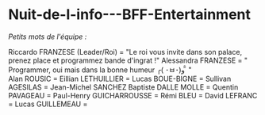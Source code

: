 # Nuit-de-l-info---BFF-Entertainment

<i>Petits mots de l'équipe : </i>

Riccardo FRANZESE (Leader/Roi) = "Le roi vous invite dans son palace, prenez place et programmez bande d'ingrat !"
Alessandra FRANZESE = " Programmer, oui mais dans la bonne humeur ╭( ･ㅂ･)و ̑̑  " </br>
Alan ROUSIC = 
Eillian LETHUILLIER =
Lucas BOUE-BIGNE =
Sullivan AGESILAS = 
Jean-Michel SANCHEZ
Baptiste DALLE MOLLE =
Quentin PAVAGEAU =
Paul-Henry GUICHARROUSSE =
Rémi BLEU =
David LEFRANC =
Lucas GUILLEMEAU = 
